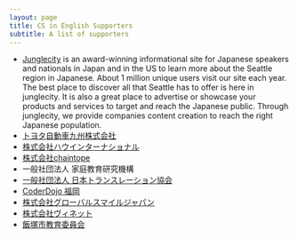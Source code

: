 ```yaml
---
layout: page
title: CS in English Supporters
subtitle: A list of supporters
---
```


- [Junglecity](http://junglecity.com) is an award-winning informational site
  for Japanese speakers and nationals in Japan and in the US to learn
  more about the Seattle region in Japanese. About 1 million unique
  users visit our site each year. The best place to discover all that
  Seattle has to offer is here in junglecity. It is also a great place
  to advertise or showcase your products and services to target and
  reach the Japanese public. Through junglecity, we provide companies
  content creation to reach the right Japanese population.
- [トヨタ自動車九州株式会社](https://www.toyota-kyushu.com/)
- [株式会社ハウインターナショナル](https://www.haw.co.jp/)
- [株式会社chaintope](https://www.chaintope.com/)
- 一般社団法人 家庭教育研究機構　
- [一般社団法人 日本トランスレーション協会](https://www.japantranslation-association.com/)
- [CoderDojo 福岡](https://www.facebook.com/CoderDojoFukuoka/)
- [株式会社グローバルスマイルジャパン](https:.//https://globalsmile-japan.com/)
- [株式会社ヴィネット](https://www.vinet.co.jp/)
- [飯塚市教育委員会](http://www.city.iizuka.lg.jp/kyoiku/kyoiku/inkai/index.html)



